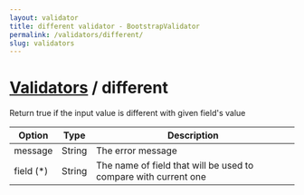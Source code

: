 ```yaml
---
layout: validator
title: different validator - BootstrapValidator
permalink: /validators/different/
slug: validators
---
```


# <a href="/validators/">Validators</a> / different

Return true if the input value is different with given field's value

Option    | Type   | Description
----------|--------|------------
message   | String | The error message
field (*) | String | The name of field that will be used to compare with current one